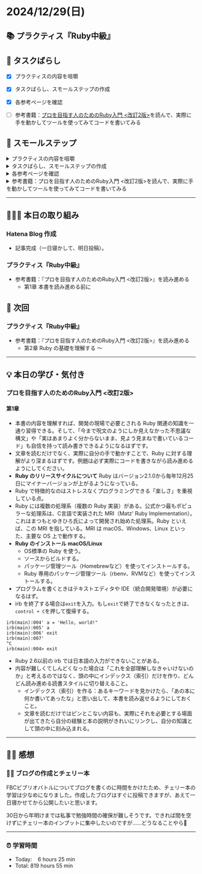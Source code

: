 # 2024/12/29(日)
## 📚 プラクティス『Ruby中級』


## 🧩 タスクばらし
- [x] プラクティスの内容を咀嚼
- [x] タスクばらし、スモールステップの作成
- [x] 各参考ページを確認
- [ ] 参考書籍：[プロを目指す人のためのRuby入門 <改訂2版>](https://www.amazon.co.jp/dp/4297124378/)を読んで、実際に手を動かしてツールを使ってみてコードを書いてみる


## 🐾 スモールステップ
<details><summary>プラクティスの内容を咀嚼</summary>

- [x] プラクティスの内容を咀嚼
</details>

<details><summary>タスクばらし、スモールステップの作成</summary>

- [x] タスクばらし、スモールステップの作成
</details>

<details><summary>各参考ページを確認</summary>

- [x] [学習を加速させるインデックス読書術](https://qiita.com/dkatsura/items/3364b293ed1451a66a8a)を再読
- [x] 動画：[著者自身が語る「プロを目指す人のためのRuby入門」の効果的な読み方](https://www.youtube.com/watch?v=qqqbHXarPO8)
</details>

<details><summary>参考書籍：プロを目指す人のためのRuby入門 <改訂2版>を読んで、実際に手を動かしてツールを使ってみてコードを書いてみる</summary>

- [x] 第1章  本書を読み進める前に
   - [x] 1.1 イントロダクション
   - [x] 1.2 本書の概要
   - [x] 1.3 Ruby について
   - [x] 1.4 Ruby のインストール
   - [x] 1.5 エディタ/IDE について
   - [x] 1.6 Ruby を動かしてみる
   - [x] 1.7 本書のサンプルコードについて
   - [x] 1.8 Ruby の公式リファレンスについて
   - [x] 1.9 この章のまとめ
- [ ] 第2章  Ruby の基礎を理解する
   - [ ] 2.1 イントロダクション
   - [ ] 2.2 Ruby に関する基礎知識
   - [ ] 2.3 文字列
   - [ ] 2.4 数値
   - [ ] 2.5 真偽値と条件分岐
   - [ ] 2.6 メソッドの定義
   - [ ] 2.7 例題：FizzBuzzプログラムを作成する
   - [ ] 2.8 文字列についてもっと詳しく
   - [ ] 2.9 数値についてもっと詳しく
   - [ ] 2.10 真偽値と条件分岐についてもっと詳しく
   - [ ] 2.11 メソッド定義についてもっと詳しく
   - [ ] 2.12 そのほかの基礎知識
   - [ ] 2.13 この章のまとめ
- [ ] 第3章  テストを自動化する
   - [ ] 3.1 イントロダクション
   - [ ] 3.2 Minitest の基本
   - [ ] 3.3 FizzBuzzプログラムのテスト自動化
   - [ ] 3.4 この章のまとめ
- [ ] 第4章  配列や繰り返し処理を理解する
   - [ ] 4.1 イントロダクション
   - [ ] 4.2 配列
   - [ ] 4.3 ブロック
   - [ ] 4.4 ブロックを使う配列のメソッド
   - [ ] 4.5 範囲（Range）
   - [ ] 4.6 例題：RGB変換プログラムを作成する
   - [ ] 4.7 配列についてもっと詳しく
   - [ ] 4.8 ブロックについてもっと詳しく
   - [ ] 4.9 範囲（Range）についてもっと詳しく
   - [ ] 4.10 さまざまな繰り返し処理
   - [ ] 4.11 繰り返し処理用の制御構造
   - [ ] 4.12 この章のまとめ
- [ ] 第5章  ハッシュやシンボルを理解する
   - [ ] 5.1 イントロダクション
   - [ ] 5.2 ハッシュ
   - [ ] 5.3 シンボル
   - [ ] 5.4 続・ハッシュについて
   - [ ] 5.5 例題：長さの単位交換プログラムを作成する
   - [ ] 5.6 ハッシュとキーワード引数についてもっと詳しく
   - [ ] 5.7 シンボルについてもっと詳しく
   - [ ] 5.8 この章のまとめ
- [ ] 第6章  正規表現を理解する
   - [ ] 6.1 イントロダクション
   - [ ] 6.2 正規表現って何？
   - [ ] 6.3 Ruby における正規表現オブジェクト
   - [ ] 6.4 例題：Ruby のハッシュ記法を変換する
   - [ ] 6.5 正規表現オブジェクトについてもっと詳しく
   - [ ] 6.6 この章のまとめ
- [ ] 第7章  クラスの作成を理解する
   - [ ] 7.1 イントロダクション
   - [ ] 7.2 オブジェクト指向プログラミングの基礎知識
   - [ ] 7.3 クラスの定義
   - [ ] 7.4 例題：改札機プログラムの作成
   - [ ] 7.5 selfキーワード
   - [ ] 7.6 クラスの継承
   - [ ] 7.7 メソッドの可視性
   - [ ] 7.8 定数についてもっと詳しく
   - [ ] 7.9 さまざまな種類の変数
   - [ ] 7.10 クラス定義や Ruby の言語使用に関する高度な話題
   - [ ] 7.11 この章のまとめ
- [ ] 第8章  モジュールを理解する
   - [ ] 8.1 イントロダクション
   - [ ] 8.2 モジュールの概要
   - [ ] 8.3 モジュールを利用したメソッド定義（include と extend）
   - [ ] 8.4 例題：rainbowメソッドの作成
   - [ ] 8.5 モジュールを利用したメソッド定義についてもっと詳しく
   - [ ] 8.6 モジュールを利用した名前空間の作成
   - [ ] 8.7 関数や定数を提供するモジュールの作成
   - [ ] 8.8 状態を保持するモジュールの作成
   - [ ] 8.9 モジュールに関する高度な話題
   - [ ] 8.10 この章のまとめ
- [ ] 第9章  例外処理を理解する
   - [ ] 9.1 イントロダクション
   - [ ] 9.2 例外の捕捉
   - [ ] 9.3 意図的に例外を発生させる
   - [ ] 9.4 例外処理のベストプラクティス
   - [ ] 9.5 例題：正規表現チェッカープログラムの作成
   - [ ] 9.6 例外処理についてもっと詳しく
   - [ ] 9.7 この章のまとめ
- [ ] 第10章  yield と Proc を理解する
   - [ ] 10.1 イントロダクション
   - [ ] 10.2 ブロックを利用するメソッドの定義と yield
   - [ ] 10.3 Procオブジェクト
   - [ ] 10.4 例題：ワードシンセサイザーの作成
   - [ ] 10.5 Procオブジェクトについてもっと詳しく
   - [ ] 10.6 この章のまとめ
- [ ] 第11章  パターンマッチを理解する
   - [ ] 11.1 イントロダクション
   - [ ] 11.2 パターンマッチの基本
   - [ ] 11.3 パターンマッチの利用パターン
   - [ ] 11.4 例題：ログフォーマッターの作成
   - [ ] 11.5 パターンマッチについてもっと詳しく
   - [ ] 11.6 この章のまとめ
- [ ] 第12章  Ruby のデバッグ技法を身につける
   - [ ] 12.1 イントロダクション
   - [ ] 12.2 バックトレースの読み方
   - [ ] 12.3 よく発生する例外クラスとその原因
   - [ ] 12.4 プログラムの途中経過を確認する
   - [ ] 12.5 汎用的なトラブルシューティング方法
   - [ ] 12.6 この章のまとめ
- [ ] 第13章  Ruby に関するその他のトピック
   - [ ] 13.1 イントロダクション
   - [ ] 13.2 日付や時刻の扱い
   - [ ] 13.3 ファイルやディレクトリの扱い
   - [ ] 13.4 特定の形式のファイルを読み書きする
   - [ ] 13.5 環境変数や起動時引数の取得
   - [ ] 13.6 非推奨機能を使ったときに警告を出力する
   - [ ] 13.7 eval、バッククオートリテラル、sendメソッド
   - [ ] 13.8 Rake
   - [ ] 13.9 gem と Bundler
   - [ ] 13.10 Ruby における型情報の定義と型検査（RBS、TypeProf、Steep）
   - [ ] 13.11 「Rails の中の Ruby」と「素の Ruby」の違い
   - [ ] 13.12 この章のまとめ

</details>


------------


## 🧑🏻‍💻 本日の取り組み
### Hatena Blog 作成
- 記事完成（一日寝かして、明日投稿）。

### プラクティス『Ruby中級』
- 参考書籍：『プロを目指す人のためのRuby入門 <改訂2版>』を読み進める
   - 第1章 本書を読み進める前に

## 🎯 次回
### プラクティス『Ruby中級』
- 参考書籍：『プロを目指す人のためのRuby入門 <改訂2版>』を読み進める
   - 第2章  Ruby の基礎を理解する 〜   

------------


## 💡 本日の学び・気付き
### プロを目指す人のためのRuby入門 <改訂2版>
#### 第1章
- 本書の内容を理解すれば、開発の現場で必要とされる Ruby 関連の知識を一通り習得できる。そして、「今まで呪文のようにしか見えなかった不思議な構文」や「実はあまりよく分からないまま、見よう見まねで書いているコード」も自信を持って読み書きできるようになるはずです。
- 文章を読むだけでなく、実際に自分の手で動かすことで、Ruby に対する理解がより深まるはずです。例題は必ず実際にコードを書きながら読み進めるようにしてください。
- **Ruby のリリースサイクルについて**
Ruby はバージョン2.1.0から毎年12月25日にマイナーバージョンが上がるようになっている。
- Ruby で特徴的なのはストレスなくプログラミングできる「楽しさ」を重視している点。
- Ruby には複数の処理系（複数の Ruby 実装）がある。公式かつ最もポピュラーな処理系は、C言語で実装された MRI（Matz' Ruby Implementation）。これはまつもとゆきひろ氏によって開発され始めた処理系。Ruby といえば、この MRI を指している。MRI は macOS、Windows、Linux といった、主要な OS 上で動作する。
- **Ruby のインストール**
**macOS/Linux**
   - OS標準の Ruby を使う。
   - ソースからビルドする。
   - パッケージ管理ツール（Homebrewなど）を使ってインストールする。
   - Ruby 専用のパッケージ管理ツール（rbenv、RVMなど）を使ってインストールする。
- プログラムを書くときはテキストエディタや IDE（統合開発環境）が必要になるはず。
- irb を終了する場合は`exit`を入力。もし`exit`で終了できなくなったときは、`control + C`を押して復帰する。
```shell
irb(main):004' a = 'Hello, world!"
irb(main):005' a
irb(main):006' exit
irb(main):007' 
^C
irb(main):004> exit
```
- Ruby 2.6以前の irb では日本語の入力ができないことがある。
- 内容が難しくてしんどくなった場合は「これを全部理解しなきゃいけないのか」と考えるのではなく、頭の中にインデックス（索引）だけを作り、どんどん読み進める読書スタイルに切り替えること。
   - インデックス（索引）を作る：あるキーワードを見かけたら、「あの本に何か書いてあったな」と思い出して、本書を読み返せるようにしておくこと。
   - 文章を読むだけではピンとこない内容も、実際にそれを必要とする場面が出てきたら自分の経験と本の説明がきれいにリンクし、自分の知識として頭の中に刻み込まれる。


------------


## ✍🏻 感想
### 📝🍒 ブログの作成とチェリー本
FBCビブリオバトルについてブログを書くのに時間をかけたため、チェリー本の学習は少なめになりました。作成したブログはすぐに投稿できますが、あえて一日寝かせてから公開したいと思います。

30日から年明けまでは私事で勉強時間の確保が難しそうです。できれば間を空けずにチェリー本のインプットに集中したいのですが……どうなることやら🤔

------------


### ⏰ 学習時間
- Today:&nbsp;&nbsp;&nbsp; 6 hours 25 min
- Total: 819 hours 55 min
